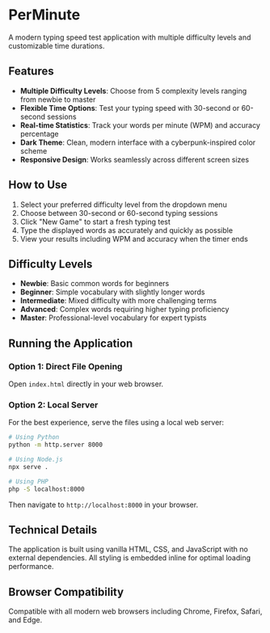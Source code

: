 # PerMinute

A modern typing speed test application with multiple difficulty levels and customizable time durations.

## Features

- **Multiple Difficulty Levels**: Choose from 5 complexity levels ranging from newbie to master
- **Flexible Time Options**: Test your typing speed with 30-second or 60-second sessions
- **Real-time Statistics**: Track your words per minute (WPM) and accuracy percentage
- **Dark Theme**: Clean, modern interface with a cyberpunk-inspired color scheme
- **Responsive Design**: Works seamlessly across different screen sizes

## How to Use

1. Select your preferred difficulty level from the dropdown menu
2. Choose between 30-second or 60-second typing sessions
3. Click "New Game" to start a fresh typing test
4. Type the displayed words as accurately and quickly as possible
5. View your results including WPM and accuracy when the timer ends

## Difficulty Levels

- **Newbie**: Basic common words for beginners
- **Beginner**: Simple vocabulary with slightly longer words
- **Intermediate**: Mixed difficulty with more challenging terms
- **Advanced**: Complex words requiring higher typing proficiency
- **Master**: Professional-level vocabulary for expert typists

## Running the Application

### Option 1: Direct File Opening
Open `index.html` directly in your web browser.

### Option 2: Local Server
For the best experience, serve the files using a local web server:

```bash
# Using Python
python -m http.server 8000

# Using Node.js
npx serve .

# Using PHP
php -S localhost:8000
```

Then navigate to `http://localhost:8000` in your browser.

## Technical Details

The application is built using vanilla HTML, CSS, and JavaScript with no external dependencies. All styling is embedded inline for optimal loading performance.

## Browser Compatibility

Compatible with all modern web browsers including Chrome, Firefox, Safari, and Edge.

